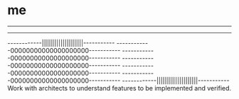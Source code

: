# me
-------------------------------------------
-------------------------------------------
------------||||||||||||||||||||-----------
------------00000000000000000000-----------
------------00000000000000000000-----------
------------00000000000000000000-----------
------------00000000000000000000-----------
------------00000000000000000000-----------
------------||||||||||||||||||||-----------
Work with architects to understand features to be implemented and verified. 
